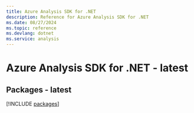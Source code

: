 ```yaml
---
title: Azure Analysis SDK for .NET
description: Reference for Azure Analysis SDK for .NET
ms.date: 08/27/2024
ms.topic: reference
ms.devlang: dotnet
ms.service: analysis
---
```

# Azure Analysis SDK for .NET - latest
## Packages - latest
[!INCLUDE [packages](analysis-index.md)]